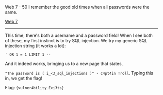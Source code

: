 Web 7 - 50
	I remember the good old times when all passwords were the same.

[Web 7](http://web.camsctf.com/7)

-------------

This time, there's both a username and a password field! When I see both of these, my first instinct is to try SQL injection. We try my generic SQL injection string (it works a lot):

`' OR 1 = 1 LIMIT 1 -- `

And it indeed works, bringing us to a new page that states,

`"The password is ( i_<3_sql_injections )" - C4pt4in Troll`. Typing this in, we get the flag!

Flag: `{vulner4bility_Exi3ts}`